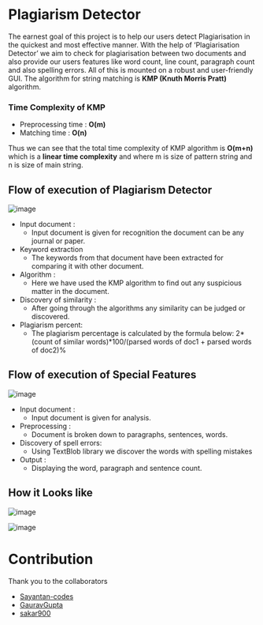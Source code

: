 # Plagiarism Detector

The earnest goal of this project is to help our users detect Plagiarisation in the quickest and most effective manner. With the help of ‘Plagiarisation Detector’ we aim to check for plagiarisation between two documents and also provide our users features like word count, line count, paragraph count and also spelling errors. All of this is mounted on a robust and user-friendly GUI. The algorithm for string matching is **KMP (Knuth Morris Pratt)** algorithm.

### Time Complexity of KMP
* Preprocessing time : **O(m)**
* Matching time : **O(n)**

Thus we can see that the total time complexity of KMP algorithm is **O(m+n)** which is a **linear time complexity** and where m is size of pattern string and n is size of main string.


## Flow of execution of Plagiarism Detector
![image](https://user-images.githubusercontent.com/65674133/119248748-f1c83480-bbb0-11eb-9f4e-e0e17bf174ca.png)

* Input document :
  * Input document is given for recognition the document can be any journal or paper. 
* Keyword extraction 
  * The keywords from that document have been extracted for comparing it with other document. 
* Algorithm :
  * Here we have used the KMP algorithm to find out any suspicious matter in the document. 
* Discovery of similarity :
  * After going through the algorithms any similarity can be judged or discovered.
* Plagiarism percent:
  * The plagiarism percentage is calculated by the formula below:
2* (count of similar words)*100/(parsed words of doc1 + parsed words of doc2)%


## Flow of execution of Special Features
![image](https://user-images.githubusercontent.com/65674133/119248774-16241100-bbb1-11eb-977b-767d2ebc9937.png)

* Input document :
  * Input document is given for analysis. 
* Preprocessing :
  * Document is broken down to paragraphs, sentences, words.
* Discovery of spell errors:
  * Using TextBlob library we discover the words with spelling mistakes 
* Output :
  * Displaying the word, paragraph and sentence count.

## How it Looks like

![image](https://user-images.githubusercontent.com/65674133/119249714-62268400-bbb8-11eb-820a-ace3743158e5.png)

![image](https://user-images.githubusercontent.com/65674133/119249720-6b175580-bbb8-11eb-8cec-3ce9530c8f09.png)

# Contribution
Thank you to the collaborators
* [Sayantan-codes](https://github.com/Sayantan-codes)
* [GauravGupta](https://github.com/GauravGupta035)
* [sakar900](https://github.com/sakar900)

